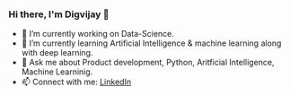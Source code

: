 ### Hi there, I'm Digvijay 👋

- 🔭 I’m currently working on Data-Science.
- 🌱 I’m currently learning Artificial Intelligence & machine learning along with deep learning.
- 💬 Ask me about Product development, Python, Aritficial Intelligence, Machine Learninig.
- 📫 Connect with me: [LinkedIn](https://www.linkedin.com/in/digvijaysingh-sisodiya/)  
